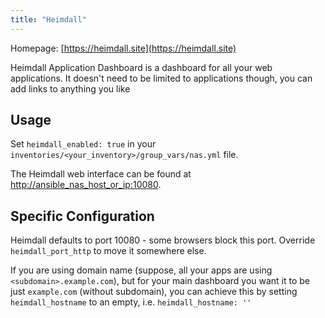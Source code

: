 ```yaml
---
title: "Heimdall"
---
```


Homepage: [https://heimdall.site](https://heimdall.site)

Heimdall Application Dashboard is a dashboard for all your web applications. It doesn't need to be limited to applications though, you can add links to anything you like

## Usage

Set `heimdall_enabled: true` in your `inventories/<your_inventory>/group_vars/nas.yml` file.

The Heimdall web interface can be found at [http://ansible_nas_host_or_ip:10080](http://ansible_nas_host_or_ip:10080).

## Specific Configuration

Heimdall defaults to port 10080 - some browsers block this port. Override `heimdall_port_http` to move it somewhere else.

If you are using domain name (suppose, all your apps are using `<subdomain>.example.com`), but for your main dashboard you want it to be just `example.com` (without subdomain), you can achieve this by setting `heimdall_hostname` to an empty, i.e. `heimdall_hostname: ''`
